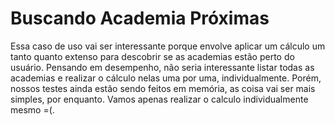 # Buscando Academia Próximas
Essa caso de uso vai ser interessante porque envolve aplicar um cálculo um tanto quanto extenso para descobrir se as academias estão perto do usuário. Pensando em desempenho, não seria interessante listar todas as academias e realizar o cálculo nelas uma por uma, individualmente. Porém, nossos testes ainda estão sendo feitos em memória, as coisa vai ser mais simples, por enquanto. Vamos apenas realizar o calculo individualmente mesmo =(.

